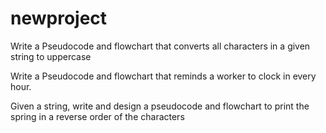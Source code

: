 # newproject
Write a Pseudocode and flowchart that converts all characters in a given string to uppercase

Write a Pseudocode and flowchart that reminds a worker to clock in every hour.

Given a string, write and design a pseudocode and flowchart to print the spring in a reverse order of the characters
